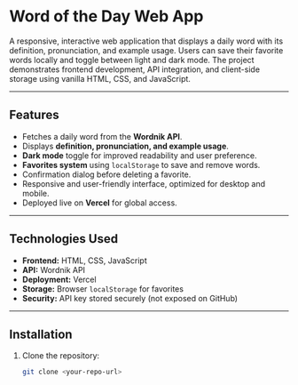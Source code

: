 # Word of the Day Web App

A responsive, interactive web application that displays a daily word with its definition, pronunciation, and example usage. Users can save their favorite words locally and toggle between light and dark mode. The project demonstrates frontend development, API integration, and client-side storage using vanilla HTML, CSS, and JavaScript.

---

## Features

- Fetches a daily word from the **Wordnik API**.  
- Displays **definition, pronunciation, and example usage**.  
- **Dark mode** toggle for improved readability and user preference.  
- **Favorites system** using `localStorage` to save and remove words.  
- Confirmation dialog before deleting a favorite.  
- Responsive and user-friendly interface, optimized for desktop and mobile.  
- Deployed live on **Vercel** for global access.  

---

## Technologies Used

- **Frontend:** HTML, CSS, JavaScript  
- **API:** Wordnik API  
- **Deployment:** Vercel  
- **Storage:** Browser `localStorage` for favorites  
- **Security:** API key stored securely (not exposed on GitHub)  

---

## Installation

1. Clone the repository:  
   ```bash
   git clone <your-repo-url>

